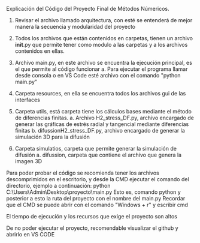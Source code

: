 Explicación del Código del Proyecto Final de Métodos Númericos.

1. Revisar el archivo llamado arquitectura, con esté se entenderá de mejor manera la secuencia y modularidad del proyecto
2. Todos los archivos que están contenidos en carpetas, tienen un archivo __init__.py que permite tener como modulo a las carpetas y a los archivos contenidos en ellas.
  
3. Archivo main.py, en este archivo se encuentra la ejecución principal, es el que permite al código funcionar
  a. Para ejecutar el programa llamar desde consola o en VS Code esté archivo con el comando "python main.py"

4. Carpeta resources, en ella se encuentra todos los archivos gui de las interfaces

5. Carpeta utils, está carpeta tiene los cálculos bases mediante el método de diferencias finitas.
  a. Archivo H2_stress_DF.py, archivo encargado de generar las gráficas de estrés radial y tangencial mediante diferencias finitas
  b. difussionH2_stress_DF.py, archivo encargado de generar la simulación 3D para la difusión

6. Carpeta simulatios, carpeta que permite generar la simulación de difusión
  a. difussion, carpeta que contiene el archivo que genera la imagen 3D   

Para poder probar el código se recomienda tener los archivos descomprimidos en el escritorio, y desde la CMD ejecutar el comando del directorio, ejemplo a continuación:
 python  C:\Users\Admin\Desktop\proyecto\main.py
     Esto es, comando python y posterior a esto la ruta del proyecto con el nombre del main.py
Recordar que el CMD se puede abrir con el comando "Windows + r" y escribir cmd

El tiempo de ejecución  y los recursos que exige el proyecto son altos

De no poder ejecutar el proyecto, recomendable visualizar el github y abrirlo en VS CODE

